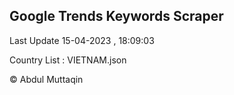 

## Google Trends Keywords Scraper 
 
Last Update 15-04-2023 , 18:09:03

Country List :
VIETNAM.json



© Abdul Muttaqin 
